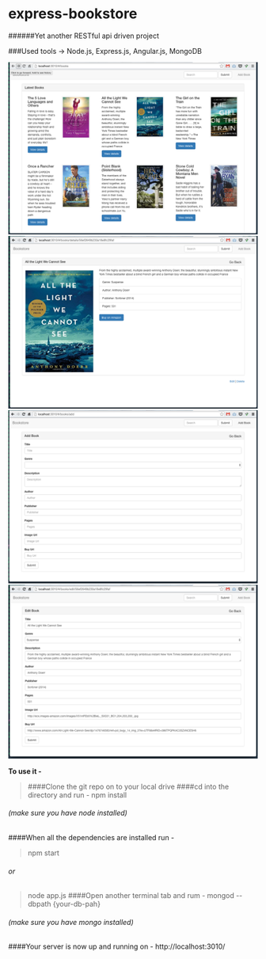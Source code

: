 # express-bookstore 
######Yet another RESTful api driven project

###Used tools	-> Node.js, Express.js, Angular.js, MongoDB

![alt tag](https://raw.githubusercontent.com/skarif2/express-bookstore/master/showbooks.png)
![alt tag](https://raw.githubusercontent.com/skarif2/express-bookstore/master/bookdetails.png)
![alt tag](https://raw.githubusercontent.com/skarif2/express-bookstore/master/addbooks.png)
![alt tag](https://raw.githubusercontent.com/skarif2/express-bookstore/master/editbooks.png)

**To use it -**

> ####Clone the git repo on to your local drive
####cd into the directory and run - 
> npm install 
######  (make sure you have node installed)
####When all the dependencies are installed run - 
> npm start 
######	or 
> node app.js
####Open another terminal tab and rum - 
> mongod --dbpath {your-db-pah}
######  (make sure you have mongo installed)
####Your server is now up and running on - http://localhost:3010/

